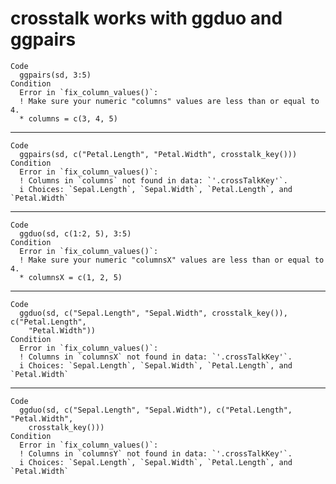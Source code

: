 # crosstalk works with ggduo and ggpairs

    Code
      ggpairs(sd, 3:5)
    Condition
      Error in `fix_column_values()`:
      ! Make sure your numeric "columns" values are less than or equal to 4.
      * columns = c(3, 4, 5)

---

    Code
      ggpairs(sd, c("Petal.Length", "Petal.Width", crosstalk_key()))
    Condition
      Error in `fix_column_values()`:
      ! Columns in `columns` not found in data: `'.crossTalkKey'`.
      i Choices: `Sepal.Length`, `Sepal.Width`, `Petal.Length`, and `Petal.Width`

---

    Code
      ggduo(sd, c(1:2, 5), 3:5)
    Condition
      Error in `fix_column_values()`:
      ! Make sure your numeric "columnsX" values are less than or equal to 4.
      * columnsX = c(1, 2, 5)

---

    Code
      ggduo(sd, c("Sepal.Length", "Sepal.Width", crosstalk_key()), c("Petal.Length",
        "Petal.Width"))
    Condition
      Error in `fix_column_values()`:
      ! Columns in `columnsX` not found in data: `'.crossTalkKey'`.
      i Choices: `Sepal.Length`, `Sepal.Width`, `Petal.Length`, and `Petal.Width`

---

    Code
      ggduo(sd, c("Sepal.Length", "Sepal.Width"), c("Petal.Length", "Petal.Width",
        crosstalk_key()))
    Condition
      Error in `fix_column_values()`:
      ! Columns in `columnsY` not found in data: `'.crossTalkKey'`.
      i Choices: `Sepal.Length`, `Sepal.Width`, `Petal.Length`, and `Petal.Width`

